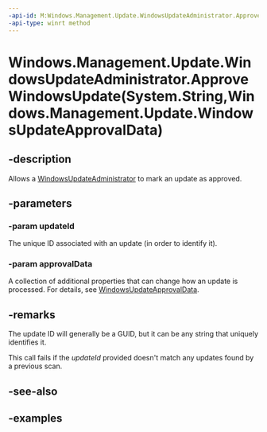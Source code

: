 ```yaml
---
-api-id: M:Windows.Management.Update.WindowsUpdateAdministrator.ApproveWindowsUpdate(System.String,Windows.Management.Update.WindowsUpdateApprovalData)
-api-type: winrt method
---
```


# Windows.Management.Update.WindowsUpdateAdministrator.ApproveWindowsUpdate(System.String,Windows.Management.Update.WindowsUpdateApprovalData)

<!--
public void ApproveWindowsUpdate (string updateId, Windows.Management.Update.WindowsUpdateApprovalData approvalData);
-->


## -description

Allows a [WindowsUpdateAdministrator](./windowsupdateadministrator.md) to mark an update as approved.

## -parameters

### -param updateId

The unique ID associated with an update (in order to identify it).

### -param approvalData

A collection of additional properties that can change how an update is processed. For details, see [WindowsUpdateApprovalData](./windowsupdateapprovaldata.md).

## -remarks

The update ID will generally be a GUID, but it can be any string that uniquely identifies it.

This call fails if the *updateId* provided doesn't match any updates found by a previous scan.

## -see-also

## -examples
